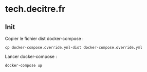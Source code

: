 # tech.decitre.fr

## Init

Copier le fichier dist docker-compose :

`cp docker-compose.override.yml-dist docker-compose.override.yml`

Lancer docker-compose :

`docker-compose up`
